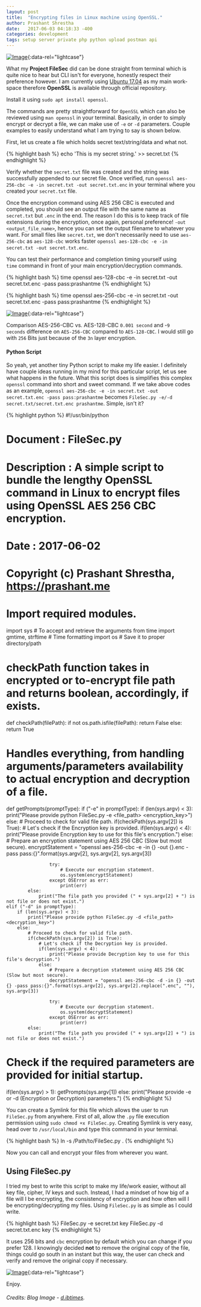 ```yaml
---
layout: post
title:  "Encrypting files in Linux machine using OpenSSL."
author: Prashant Shrestha
date:   2017-06-03 04:18:33 -400
categories: development
tags: setup server private php python upload postman api
---
```


[![Image](https://i.imgur.com/c5sYvz7.jpg)](https://i.imgur.com/c5sYvz7.jpg "Security!"){:data-rel="lightcase"}

What my **Project FileSec** did can be done straight from terminal which is quite nice to hear but CLI isn\'t for everyone, honestly respect their preference however. I am currently using [Ubuntu 17.04](http://releases.ubuntu.com/17.04/) as my main work-space therefore **OpenSSL** is available through official repository.

Install it using `sudo apt install openssl`.

The commands are pretty straightforward for `OpenSSL` which can also be reviewed using `man openssl` in your terminal. Basically, in order to simply encrypt or decrypt a file, we can make use of `-e` or `-d` parameters. Couple examples to easily understand what I am trying to say is shown below.

First, let us create a file which holds secret text/string/data and what not.

{% highlight bash %}
echo 'This is my secret string.' >> secret.txt
{% endhighlight %}

Verify whether the `secret.txt` file was created and the string was successfully appended to our secret file. Once verified, run `openssl aes-256-cbc -e -in secret.txt -out secret.txt.enc` in your terminal where you created your `secret.txt` file.
<!--excerpt-->
Once the encryption command using AES 256 CBC is executed and completed, you should see an output file with the same name as `secret.txt` but `.enc` in the end. The reason I do this is to keep track of file extensions during the encryption, once again, personal preference! `-out <output_file_name>`, hence you can set the output filename to whatever you want. For small files like `secret.txt`, we don't necessarily need to use `aes-256-cbc` as `aes-128-cbc` works faster `openssl aes-128-cbc -e -in secret.txt -out secret.txt.enc`.

You can test their performance and completion timing yourself using `time` command in front of your main encryption/decryption commands.

{% highlight bash %}
time openssl aes-128-cbc -e -in secret.txt -out secret.txt.enc -pass pass:prashantme
{% endhighlight %}

{% highlight bash %}
time openssl aes-256-cbc -e -in secret.txt -out secret.txt.enc -pass pass:prashantme
{% endhighlight %}

[![Image](https://i.imgur.com/fSZXaYA.png)](https://i.imgur.com/fSZXaYA.png "Timing the command execution."){:data-rel="lightcase"}

Comparison AES-256-CBC vs. AES-128-CBC `0.001 second` and -`9 seconds` difference on `AES-256-CBC` compared to `AES-128-CBC`. I would still go with `256` Bits just because of the `3n` layer encryption.

#### Python Script

So yeah, yet another tiny Python script to make my life easier. I definitely have couple ideas running in my mind for this particular script, let us see what happens in the future. What this script does is simplifies this complex `openssl` command into short and sweet command. If we take above codes as an example, `openssl aes-256-cbc -e -in secret.txt -out secret.txt.enc -pass pass:prashantme` becomes `FileSec.py -e/-d secret.txt/secret.txt.enc prashantme`. Simple, isn't it?

{% highlight python %}
#!/usr/bin/python
# Document : FileSec.py
# Description : A simple script to bundle the lengthy OpenSSL command in Linux to encrypt files using OpenSSL AES 256 CBC encryption.
# Date : 2017-06-02
# Copyright (c) Prashant Shrestha, https://prashant.me

# Import required modules.
import sys                          # To accept and retrieve the arguments
from time import gmtime, strftime   # Time formatting
import os                           # Save it to proper directory/path

# checkPath function takes in encrypted or to-encrypt file path and returns boolean, accordingly, if exists.
def checkPath(filePath):
    if not os.path.isfile(filePath):
        return False
    else:
        return True

# Handles everything, from handling arguments/parameters availability to actual encryption and decryption of a file.
def getPrompts(promptType):
    if ("-e" in promptType):
        if (len(sys.argv) < 3):
            print("Please provide python FileSec.py -e <file_path> <encryption_key>")
        else:
            # Proceed to check for valid file path.
            if(checkPath(sys.argv[2]) is True):
                # Let's check if the Encryption key is provided.
                if(len(sys.argv) < 4):
                    print("Please provide Encryption key to use for this file's encryption.")
                else:
                    # Prepare an encryption statement using AES 256 CBC (Slow but most secure).
                    encryptStatement = "openssl aes-256-cbc -e -in {} -out {}.enc -pass pass:{}".format(sys.argv[2], sys.argv[2], sys.argv[3])
                    
                    try:
                        # Execute our encryption statement.
                        os.system(encryptStatement)
                    except OSError as err:
                        print(err)
            else:
                print("The file path you provided (" + sys.argv[2] + ") is not file or does not exist.")
    elif ("-d" in promptType):
        if (len(sys.argv) < 3):
            print("Please provide python FileSec.py -d <file_path> <decryption_key>")
        else:
            # Proceed to check for valid file path.
            if(checkPath(sys.argv[2]) is True):
                # Let's check if the Decryption key is provided.
                if(len(sys.argv) < 4):
                    print("Please provide Decryption key to use for this file's decryption.")
                else:
                    # Prepare a decryption statement using AES 256 CBC (Slow but most secure).
                    decryptStatement = "openssl aes-256-cbc -d -in {} -out {} -pass pass:{}".format(sys.argv[2], sys.argv[2].replace(".enc", ""), sys.argv[3])
                    
                    try:
                        # Execute our decryption statement.
                        os.system(decryptStatement)
                    except OSError as err:
                        print(err)
            else:
                print("The file path you provided (" + sys.argv[2] + ") is not file or does not exist.")

# Check if the required parameters are provided for initial startup.
if(len(sys.argv) > 1):
    getPrompts(sys.argv[1])
else:
    print("Please provide -e or -d (Encryption or Decryption) parameters.")
{% endhighlight %}

You can create a Symlink for this file which allows the user to run `FileSec.py` from anywhere. First of all, allow the `.py` file execution permission using `sudo chmod +x FileSec.py`. Creating Symlink is very easy, head over to `/usr/local/bin` and type this command in your terminal.

{% highlight bash %}
ln -s /Path/to/FileSec.py .
{% endhighlight %}

Now you can call and encrypt your files from wherever you want.

## Using FileSec.py

I tried my best to write this script to make my life/work easier, without all key file, cipher, IV keys and such. Instead, I had a mindset of how big of a file will I be encrypting, the consistency of encryption and how often will I be encrypting/decrypting my files. Using `FileSec.py` is as simple as I could write.

{% highlight bash %}
FileSec.py -e secret.txt key
FileSec.py -d secret.txt.enc key
{% endhighlight %}

It uses 256 bits and `cbc` encryption by default which you can change if you prefer 128. I knowingly decided **not** to remove the original copy of the file, things could go south in an instant but this way, the user can check and verify and remove the original copy if necessary.

[![Image](https://i.imgur.com/ECrDhnN.png)](https://i.imgur.com/ECrDhnN.png "In action!"){:data-rel="lightcase"}

Enjoy.

###### Credits: Blog Image - [d.ibtimes](https://d.ibtimes.co.uk/en/full/1508674/encryption.jpg).